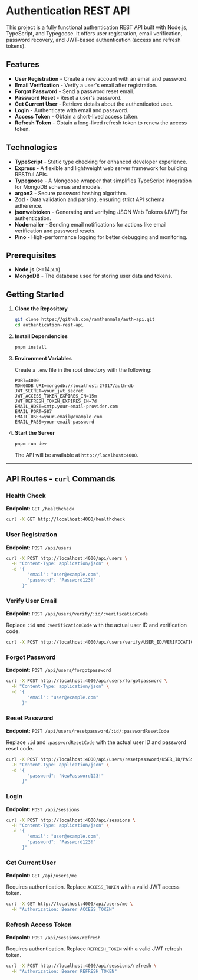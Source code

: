 # Authentication REST API

This project is a fully functional authentication REST API built with Node.js, TypeScript, and Typegoose. It offers user registration, email verification, password recovery, and JWT-based authentication (access and refresh tokens).

## Features

- **User Registration** - Create a new account with an email and password.
- **Email Verification** - Verify a user's email after registration.
- **Forgot Password** - Send a password reset email.
- **Password Reset** - Reset a user's password.
- **Get Current User** - Retrieve details about the authenticated user.
- **Login** - Authenticate with email and password.
- **Access Token** - Obtain a short-lived access token.
- **Refresh Token** - Obtain a long-lived refresh token to renew the access token.

## Technologies

- **TypeScript** - Static type checking for enhanced developer experience.
- **Express** - A flexible and lightweight web server framework for building RESTful APIs.
- **Typegoose** - A Mongoose wrapper that simplifies TypeScript integration for MongoDB schemas and models.
- **argon2** - Secure password hashing algorithm.
- **Zod** - Data validation and parsing, ensuring strict API schema adherence.
- **jsonwebtoken** - Generating and verifying JSON Web Tokens (JWT) for authentication.
- **Nodemailer** - Sending email notifications for actions like email verification and password resets.
- **Pino** - High-performance logging for better debugging and monitoring.

## Prerequisites

- **Node.js** (>=14.x.x)
- **MongoDB** - The database used for storing user data and tokens.

## Getting Started

1. **Clone the Repository**

   ```bash
   git clone https://github.com/ramthenmala/auth-api.git
   cd authentication-rest-api

2. **Install Dependencies**

   ```bash
   pnpm install
   ```

3. **Environment Variables**

   Create a `.env` file in the root directory with the following:

   ```plaintext
   PORT=4000
   MONGODB_URI=mongodb://localhost:27017/auth-db
   JWT_SECRET=your_jwt_secret
   JWT_ACCESS_TOKEN_EXPIRES_IN=15m
   JWT_REFRESH_TOKEN_EXPIRES_IN=7d
   EMAIL_HOST=smtp.your-email-provider.com
   EMAIL_PORT=587
   EMAIL_USER=your-email@example.com
   EMAIL_PASS=your-email-password
   ```

4. **Start the Server**

   ```bash
   pnpm run dev
   ```

   The API will be available at `http://localhost:4000`.

---

## API Routes - `curl` Commands

### Health Check

**Endpoint:** `GET /healthcheck`

```bash
curl -X GET http://localhost:4000/healthcheck
```

### User Registration

**Endpoint:** `POST /api/users`

```bash
curl -X POST http://localhost:4000/api/users \
  -H "Content-Type: application/json" \
  -d '{
        "email": "user@example.com",
        "password": "Password123!"
      }'
```

### Verify User Email

**Endpoint:** `POST /api/users/verify/:id/:verificationCode`

Replace `:id` and `:verificationCode` with the actual user ID and verification code.

```bash
curl -X POST http://localhost:4000/api/users/verify/USER_ID/VERIFICATION_CODE
```

### Forgot Password

**Endpoint:** `POST /api/users/forgotpassword`

```bash
curl -X POST http://localhost:4000/api/users/forgotpassword \
  -H "Content-Type: application/json" \
  -d '{
        "email": "user@example.com"
      }'
```

### Reset Password

**Endpoint:** `POST /api/users/resetpassword/:id/:passwordResetCode`

Replace `:id` and `:passwordResetCode` with the actual user ID and password reset code.

```bash
curl -X POST http://localhost:4000/api/users/resetpassword/USER_ID/PASSWORD_RESET_CODE \
  -H "Content-Type: application/json" \
  -d '{
        "password": "NewPassword123!"
      }'
```

### Login

**Endpoint:** `POST /api/sessions`

```bash
curl -X POST http://localhost:4000/api/sessions \
  -H "Content-Type: application/json" \
  -d '{
        "email": "user@example.com",
        "password": "Password123!"
      }'
```

### Get Current User

**Endpoint:** `GET /api/users/me`

Requires authentication. Replace `ACCESS_TOKEN` with a valid JWT access token.

```bash
curl -X GET http://localhost:4000/api/users/me \
  -H "Authorization: Bearer ACCESS_TOKEN"
```

### Refresh Access Token

**Endpoint:** `POST /api/sessions/refresh`

Requires authentication. Replace `REFRESH_TOKEN` with a valid JWT refresh token.

```bash
curl -X POST http://localhost:4000/api/sessions/refresh \
  -H "Authorization: Bearer REFRESH_TOKEN"
```
